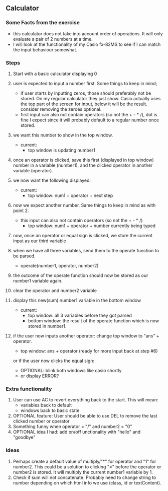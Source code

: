 ## Calculator

### Some Facts from the exercise

- this calculator does not take into account order of operations. It will only evaluate a pair of 2 numbers at a time.
- I will look at the functionality of my Casio fx-82MS to see if I can match the input behaviour somewhat.  

### Steps

1. Start with a basic calculator displaying 0

2. user is expected to input a number first. Some things to keep in mind;
    - if user starts by inputting zeros, those should preferably not be stored. On my regular calculator they just show. Casio actually uses the top part of the screen for input, below it will be the result. consider removing the zeroes optional.
    - first input can also not contain operators (so not the + - * /), dot is fine I expect since it will probably default to a regular number once stored.

3. we want this number to show in the top window.
    - current:
        - top window is updating number1

4. once an operator is clicked, save this first (displayed in top window) number in a variable (number1), and the clicked operator in another variable (operator). 

5. we now want the following displayed:
    - current:
        - top window: num1 + operator + next step

6. now we expect another number. Same things to keep in mind as with point 2. 
    - this input can also not contain operators (so not the + - * /)
        - top window: num1 + operator + number currently being typed

7. now, once an operator or equal sign is clicked, we store the current input as our third variable 

8. when we have all three variables, send them to the operate function to be parsed.
    - operate(number1, operator, number2)

9. the outcome of the operate function should now be stored as our number1 variable again.

10. clear the operator and number2 variable

11. display this new(sum) number1 variable in the bottom window
    - current:
        - top window: all 3 variables before they got parsed
        - bottom window: the result of the operate function which is now stored in number1.

12. if the user now inputs another operator: change top window to "ans" + operator.
    - top window: ans + operator (ready for more input back at step #6)

    or if the user now clicks the equal sign:

    - OPTIONAL: blink both windows like casio shortly
    - or display ERROR?

### Extra functionality

1. User can use AC to revert everything back to the start. This will mean: 
    - variables back to default
    - windows back to basic state
2. OPTIONAL feature: User should be able to use DEL to remove the last clicked number or operator
3. Something funny when operator = "/" and number2 = "0"
4. OPTIONAL idea I had: add on/off unctionality with "hello" and "goodbye"

### Ideas

1. Perhaps create a default value of multiply/"*" for operator and "1" for number2. This could be a solution to clicking "=" before the operator or number2 is stored. It will multiply the current number1 variable by 1. 
2. Check if sum will not concatenate. Probably need to change string to number depending on which html info we use (class, id or textContent). 
